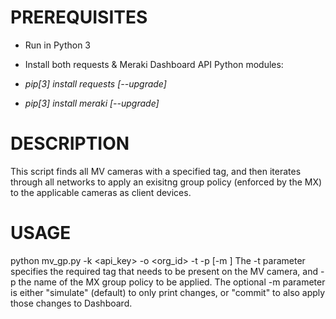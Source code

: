 # PREREQUISITES
- Run in Python 3

- Install both requests & Meraki Dashboard API Python modules:
- *pip[3] install requests [--upgrade]*
- *pip[3] install meraki [--upgrade]*

# DESCRIPTION
This script finds all MV cameras with a specified tag, and then iterates
through all networks to apply an exisitng group policy (enforced by the MX)
to the applicable cameras as client devices.

# USAGE
python mv_gp.py -k <api_key> -o <org_id> -t <tag> -p <policy> [-m <mode>]
The -t parameter specifies the required tag that needs to be present on the MV
camera, and -p the name of the MX group policy to be applied.
The optional -m parameter is either "simulate" (default) to only print changes,
or "commit" to also apply those changes to Dashboard.
